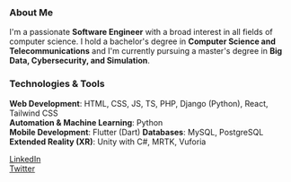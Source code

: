 ### About Me
I'm a passionate **Software Engineer** with a broad interest in all fields of computer science. I hold a bachelor's degree in **Computer Science and Telecommunications** and I'm currently pursuing a master's degree in **Big Data, Cybersecurity, and Simulation**.

### Technologies & Tools
**Web Development**: HTML, CSS, JS, TS, PHP, Django (Python), React, Tailwind CSS  
**Automation & Machine Learning**: Python  
**Mobile Development**: Flutter (Dart)
**Databases**: MySQL, PostgreSQL  
**Extended Reality (XR)**: Unity with C#, MRTK, Vuforia

[LinkedIn](https://www.linkedin.com/in/giannis-terpo-327905169/)  
[Twitter](https://twitter.com/giannisterpo)

